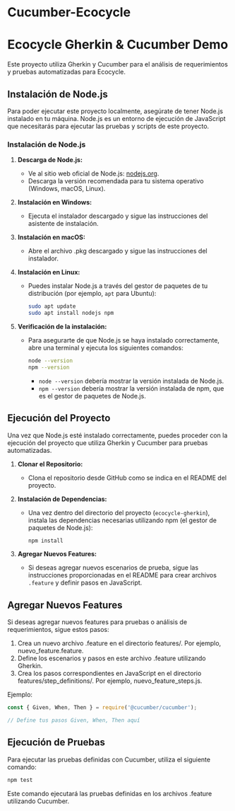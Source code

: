 ﻿# Cucumber-Ecocycle
# Ecocycle Gherkin & Cucumber Demo

Este proyecto utiliza Gherkin y Cucumber para el análisis de requerimientos y pruebas automatizadas para Ecocycle.

## Instalación de Node.js

Para poder ejecutar este proyecto localmente, asegúrate de tener Node.js instalado en tu máquina. Node.js es un entorno de ejecución de JavaScript que necesitarás para ejecutar las pruebas y scripts de este proyecto.

### Instalación de Node.js

1. **Descarga de Node.js:**
   - Ve al sitio web oficial de Node.js: [nodejs.org](https://nodejs.org/).
   - Descarga la versión recomendada para tu sistema operativo (Windows, macOS, Linux).

2. **Instalación en Windows:**
   - Ejecuta el instalador descargado y sigue las instrucciones del asistente de instalación.

3. **Instalación en macOS:**
   - Abre el archivo .pkg descargado y sigue las instrucciones del instalador.

4. **Instalación en Linux:**
   - Puedes instalar Node.js a través del gestor de paquetes de tu distribución (por ejemplo, `apt` para Ubuntu):
     ```bash
     sudo apt update
     sudo apt install nodejs npm
     ```

5. **Verificación de la instalación:**
   - Para asegurarte de que Node.js se haya instalado correctamente, abre una terminal y ejecuta los siguientes comandos:
     ```bash
     node --version
     npm --version
     ```
     - `node --version` debería mostrar la versión instalada de Node.js.
     - `npm --version` debería mostrar la versión instalada de npm, que es el gestor de paquetes de Node.js.

## Ejecución del Proyecto

Una vez que Node.js esté instalado correctamente, puedes proceder con la ejecución del proyecto que utiliza Gherkin y Cucumber para pruebas automatizadas.

1. **Clonar el Repositorio:**
   - Clona el repositorio desde GitHub como se indica en el README del proyecto.

2. **Instalación de Dependencias:**
   - Una vez dentro del directorio del proyecto (`ecocycle-gherkin`), instala las dependencias necesarias utilizando npm (el gestor de paquetes de Node.js):
     ```bash
     npm install
     ```

3. **Agregar Nuevos Features:**
   - Si deseas agregar nuevos escenarios de prueba, sigue las instrucciones proporcionadas en el README para crear archivos `.feature` y definir pasos en JavaScript.
   
## Agregar Nuevos Features
Si deseas agregar nuevos features para pruebas o análisis de requerimientos, sigue estos pasos:

1. Crea un nuevo archivo .feature en el directorio features/. Por ejemplo, nuevo_feature.feature.
2. Define los escenarios y pasos en este archivo .feature utilizando Gherkin.
3. Crea los pasos correspondientes en JavaScript en el directorio features/step_definitions/. Por ejemplo, nuevo_feature_steps.js.
   
Ejemplo:

```javascript
const { Given, When, Then } = require('@cucumber/cucumber');

// Define tus pasos Given, When, Then aquí
```
## Ejecución de Pruebas
Para ejecutar las pruebas definidas con Cucumber, utiliza el siguiente comando:
```javascript
npm test
```
Este comando ejecutará las pruebas definidas en los archivos .feature utilizando Cucumber.

